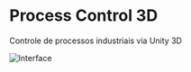 # Process Control 3D
Controle de processos industriais via Unity 3D


![Interface](https://imgur.com/a/BtAlMIw)
